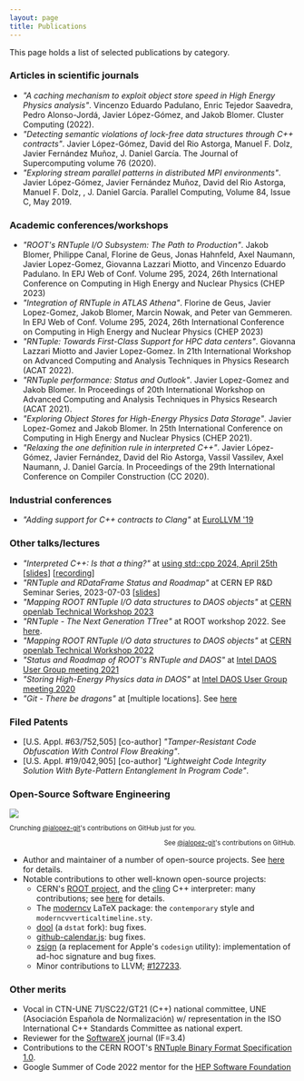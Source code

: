 ```yaml
---
layout: page
title: Publications
---
```


This page holds a list of selected publications by category.

### Articles in scientific journals
- _"A caching mechanism to exploit object store speed in High Energy Physics analysis"_.
Vincenzo Eduardo Padulano, Enric Tejedor Saavedra, Pedro Alonso-Jord&aacute;, Javier L&oacute;pez-G&oacute;mez, and Jakob Blomer.
Cluster Computing (2022).
- _"Detecting semantic violations of lock-free data structures through C++ contracts"_.
Javier L&oacute;pez-G&oacute;mez, David del Rio Astorga, Manuel F. Dolz, Javier Fern&aacute;ndez Mun&#771;oz, J. Daniel Garc&iacute;a.
The Journal of Supercomputing volume 76 (2020).
- _"Exploring stream parallel patterns in distributed MPI environments"_.
Javier L&oacute;pez-G&oacute;mez, Javier Fern&aacute;ndez Mun&#771;oz, David del Rio Astorga, Manuel F. Dolz, , J. Daniel Garc&iacute;a.
Parallel Computing, Volume 84, Issue C, May 2019.

### Academic conferences/workshops
- _"ROOT's RNTuple I/O Subsystem: The Path to Production"_.
Jakob Blomer, Philippe Canal, Florine de Geus, Jonas Hahnfeld, Axel Naumann, Javier Lopez-Gomez, Giovanna Lazzari Miotto, and Vincenzo Eduardo Padulano.
In EPJ Web of Conf. Volume 295, 2024, 26th International Conference on Computing in High Energy and Nuclear Physics (CHEP 2023)
- _"Integration of RNTuple in ATLAS Athena"_.
Florine de Geus, Javier Lopez-Gomez, Jakob Blomer, Marcin Nowak, and Peter van Gemmeren.
In EPJ Web of Conf. Volume 295, 2024, 26th International Conference on Computing in High Energy and Nuclear Physics (CHEP 2023)
- _"RNTuple: Towards First-Class Support for HPC data centers"_.
Giovanna Lazzari Miotto and Javier Lopez-Gomez.
In 21th International Workshop on Advanced Computing and Analysis Techniques in Physics Research (ACAT 2022).
- _"RNTuple performance: Status and Outlook"_.
Javier Lopez-Gomez and Jakob Blomer.
In Proceedings of 20th International Workshop on Advanced Computing and Analysis Techniques in Physics Research (ACAT 2021).
- _"Exploring Object Stores for High-Energy Physics Data Storage"_.
Javier Lopez-Gomez and Jakob Blomer.
In 25th International Conference on Computing in High Energy and Nuclear Physics (CHEP 2021).
- _"Relaxing the one definition rule in interpreted C++"_.
Javier L&oacute;pez-G&oacute;mez, Javier Fern&aacute;ndez, David del Rio Astorga, Vassil Vassilev, Axel Naumann, J. Daniel Garc&iacute;a.
In Proceedings of the 29th International Conference on Compiler Construction (CC 2020).

### Industrial conferences
- _"Adding support for C++ contracts to Clang"_ at [EuroLLVM '19](https://llvm.org/devmtg/2019-04/)

### Other talks/lectures
- _"Interpreted C++: Is that a thing?"_ at [using std::cpp 2024, April 25th](https://usingstdcpp.org/)  [[slides](https://github.com/jalopezg-git/slides-using_stdcpp_2014/blob/master/main.pdf)]  [[recording](https://youtu.be/6xzR-IR85wM)]
- _"RNTuple and RDataFrame Status and Roadmap"_ at CERN EP R&D Seminar Series, 2023-07-03 [[slides](/public/docs/EP_RD_WP7.4_EfficientAnalysis_03072023.pdf)]
- _"Mapping ROOT RNTuple I/O data structures to DAOS objects"_ at [CERN openlab Technical Workshop 2023](https://indico.cern.ch/event/1225408/contributions/5243848/)
- _"RNTuple - The Next Generation TTree"_ at ROOT workshop 2022.  See [here](https://indico.fnal.gov/event/23628/contributions/240607/).
- _"Mapping ROOT RNTuple I/O data structures to DAOS objects"_ at [CERN openlab Technical Workshop 2022](https://indico.cern.ch/event/1100904/contributions/4751987/)
- _"Status and Roadmap of ROOT's RNTuple and DAOS"_ at [Intel DAOS User Group meeting 2021](https://daosio.atlassian.net/wiki/spaces/DC/pages/11015454821/DUG21)
- _"Storing High-Energy Physics data in DAOS"_ at [Intel DAOS User Group meeting 2020](https://daosio.atlassian.net/wiki/spaces/DC/pages/4866835353/DUG20)
- _"Git - There be dragons"_ at [multiple locations].  See [here](https://github.com/jalopezg-git/Git_There-Be-Dragons)

### Filed Patents

- [U.S. Appl. #63/752,505] [co-author] _"Tamper-Resistant Code Obfuscation With Control Flow Breaking"_.
- [U.S. Appl. #19/042,905] [co-author] _"Lightweight Code Integrity Solution With Byte-Pattern Entanglement In Program Code"_.

### Open-Source Software Engineering
<script crossorigin src="/public/js/github-calendar.min.js"></script>
<link rel="stylesheet" href="/public/css/github-calendar-responsive.css"/>

<div class="calendar">
    <img class="spinner" src="https://github.githubassets.com/images/spinners/octocat-spinner-128.gif"/><br/>
    <p class="spinner-text monospace" style="font-size: .7rem;">Crunching <a href="https://github.com/jalopezg-git" target="_blank">@jalopez-git</a>'s contributions on GitHub just for you.</p>
</div>
<script>
    GitHubCalendar(".calendar", "jalopezg-git", { responsive: true, global_stats: true });
</script>
<p style="font-size: .7rem; text-align: right;">See <a href="https://github.com/jalopezg-git" target="_blank">@jalopez-git</a>'s contributions on GitHub.</p>

- Author and maintainer of a number of open-source projects.  See [here](/projects) for details.
- Notable contributions to other well-known open-source projects:
  - CERN's [ROOT project](https://github.com/root-project/root/), and the [cling](https://github.com/root-project/cling/) C++ interpreter: many contributions; see [here](/about) for details.
  - The [moderncv](https://github.com/moderncv/moderncv/) LaTeX package: the `contemporary` style and `moderncvverticaltimeline.sty`.
  - [dool](https://github.com/scottchiefbaker/dool) (a `dstat` fork): bug fixes.
  - [github-calendar.js](https://github.com/Bloggify/github-calendar/): bug fixes.
  - [zsign](https://github.com/zhlynn/zsign/) (a replacement for Apple's `codesign` utility): implementation of ad-hoc signature and bug fixes.
  - Minor contributions to LLVM; [#127233](https://github.com/llvm/llvm-project/pull/127233).

### Other merits
- Vocal in CTN-UNE 71/SC22/GT21 (C++) national committee, UNE (Asociación Española de Normalización) w/ representation in the ISO International C++ Standards Committee as national expert.
- Reviewer for the [SoftwareX](https://www.sciencedirect.com/journal/softwarex) journal (IF=3.4)
- Contributions to the CERN ROOT's [RNTuple Binary Format Specification 1.0](http://cds.cern.ch/record/2923186/files/CERN-OPEN-2025-001.pdf?version=1).
- Google Summer of Code 2022 mentor for the [HEP Software Foundation](https://hepsoftwarefoundation.org/activities/gsoc.html)
